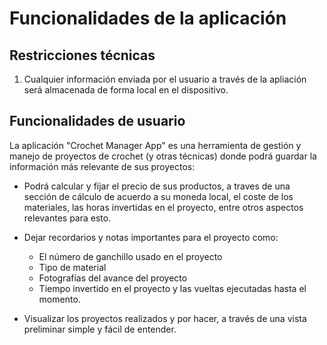 
# Funcionalidades de la aplicación
## Restricciones técnicas
1. Cualquier información enviada por el usuario a través de la apliación será almacenada de forma local en el dispositivo.

## Funcionalidades de usuario

La aplicación "Crochet Manager App" es una herramienta de gestión y manejo de proyectos de crochet (y otras técnicas) donde podrá guardar la información más relevante de sus proyectos:

- Podrá calcular y fijar el precio de sus productos, a traves de una sección de cálculo de acuerdo a su moneda local, el coste de los materiales, las horas invertidas en el proyecto, entre otros aspectos relevantes para esto.

- Dejar recordarios y notas importantes para el proyecto como:
	- El número de ganchillo usado en el proyecto
	- Tipo de material
	- Fotografías del avance del proyecto
	- Tiempo invertido en el proyecto y las vueltas ejecutadas hasta el momento.

- Visualizar los proyectos realizados y por hacer, a través de una vista preliminar simple y fácil de entender.


